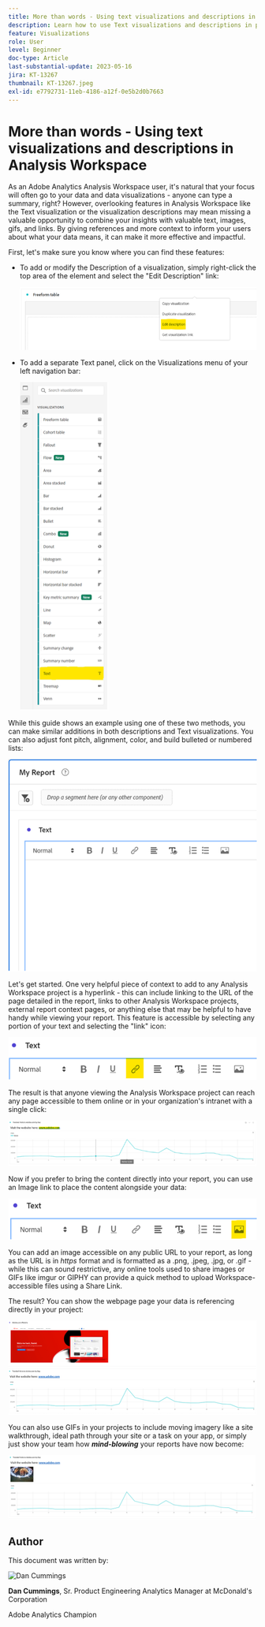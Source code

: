 ```yaml
---
title: More than words - Using text visualizations and descriptions in Analysis Workspace
description: Learn how to use Text visualizations and descriptions in projects to create a more polished Analysis Workspace for your end-users.
feature: Visualizations
role: User
level: Beginner
doc-type: Article
last-substantial-update: 2023-05-16
jira: KT-13267
thumbnail: KT-13267.jpeg
exl-id: e7792731-11eb-4186-a12f-0e5b2d0b7663
---
```

# More than words - Using text visualizations and descriptions in Analysis Workspace

As an Adobe Analytics Analysis Workspace user, it's natural that your focus will often go to your data and data visualizations - anyone can type a summary, right? However, overlooking features in Analysis Workspace like the Text visualization or the visualization descriptions may mean missing a valuable opportunity to combine your insights with valuable text, images, gifs, and links. By giving references and more context to inform your users about what your data means, it can make it more effective and impactful.

First, let's make sure you know where you can find these features:

- To add or modify the Description of a visualization, simply right-click the top area of the element and select the "Edit Description" link:

    ![text 01](assets/t01.png)


- To add a separate Text panel, click on the Visualizations menu of your left navigation bar:

    ![text 02](assets/t02.png)

While this guide shows an example using one of these two methods, you can make similar additions in both descriptions and Text visualizations. You can also adjust font pitch, alignment, color, and build bulleted or numbered lists:

![text 03](assets/t03.png)

Let's get started. One very helpful piece of context to add to any Analysis Workspace project is a hyperlink - this can include linking to the URL of the page detailed in the report, links to other Analysis Workspace projects, external report context pages, or anything else that may be helpful to have handy while viewing your report. This feature is accessible by selecting any portion of your text and selecting the "link" icon:

![text 04](assets/t04.png)

The result is that anyone viewing the Analysis Workspace project can reach any page accessible to them online or in your organization's intranet with a single click: 

![text 05](assets/t05.png)

Now if you prefer to bring the content directly into your report, you can use an Image link to place the content alongside your data:

![text 06](assets/t06.png)

You can add an image accessible on any public URL to your report, as long as the URL is in *https* format and is formatted as a .png, .jpeg, .jpg, or .gif - while this can sound restrictive, any online tools used to share images or GIFs like imgur or GIPHY can provide a quick method to upload Workspace-accessible files using a Share Link. 

The result? You can show the webpage page your data is referencing directly in your project:

![text 07](assets/t07.png)

You can also use GIFs in your projects to include moving imagery like a site walkthrough, ideal path through your site or a task on your app, or simply just show your team how ***mind-blowing*** your reports have now become:

![text 08](assets/t08.png)

## Author

This document was written by:

![Dan Cummings](assets/text09.png)

**Dan Cummings**, Sr. Product Engineering Analytics Manager at McDonald's Corporation

Adobe Analytics Champion
